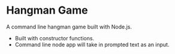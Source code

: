 <h1>Hangman Game</h1>

<p>A command line hangman game built with Node.js.</p>

<ul>
  <li>Built with constructor functions.</li>
  <li>Command line node app will take in prompted text as an input.</li>
</ul>
